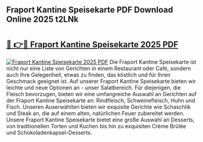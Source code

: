 ## Fraport Kantine Speisekarte PDF Download Online 2025 t2LNk

# <h2><a href="http://gc77ld2.nevu.top/?p=Fraport+Kantine+Speisekarte">🔗 👉🔴 Fraport Kantine Speisekarte 2025 PDF</a></h2>

[![Fraport Kantine Speisekarte 2025 PDF](https://i.imgur.com/dBaPXMq.png)](http://gc77ld2.nevu.top/?p=Fraport+Kantine+Speisekarte)
Die Fraport Kantine Speisekarte ist nicht nur eine Liste von Gerichten in einem Restaurant oder Café, sondern auch Ihre Gelegenheit, etwas zu finden, das köstlich und für Ihren Geschmack geeignet ist. Auf unserer Fraport Kantine Speisekarte bieten wir leichte und neue Optionen an - unser Salatbereich. Für diejenigen, die Fleisch bevorzugen, bieten wir eine umfangreiche Auswahl an Gerichten auf der Fraport Kantine Speisekarte an: Rindfleisch, Schweinefleisch, Huhn und Fisch. Unseren Auserwählten bieten wir exquisite Gerichte wie Schaschlik und Steak an, die auf einem alten, natürlichen Feuer zubereitet werden. Unsere Fraport Kantine Speisekarte bietet eine große Auswahl an Desserts, von traditionellen Torten und Kuchen bis hin zu exquisiten Crème Brûlée und Schokoladenkapsel-Desserts.
